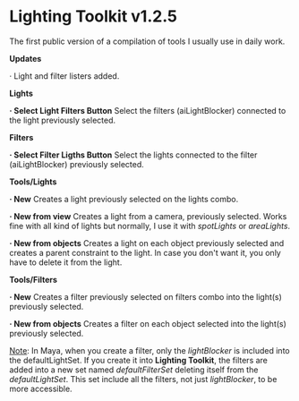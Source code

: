  # Lighting Toolkit v1.2.5

The first public version of a compilation of tools I usually use in daily work.

<b>Updates</b>

 · Light and filter listers added.

<b>Lights</b>

  <b>· Select Light Filters Button</b>
  Select the filters (aiLightBlocker) connected to the light previously selected.
  
<b>Filters</b>

  <b>· Select Filter Ligths Button</b>
  Select the lights connected to the filter (aiLightBlocker) previously selected.
  
<b>Tools/Lights</b>

  <b>· New</b>
  Creates a light previously selected on the lights combo.
  
  <b>· New from view</b>
  Creates a light from a camera, previously selected. Works fine with all kind of lights but normally, I use it with <i>spotLights</i> or <i>areaLights</i>.
  
  <b>· New from objects</b>
  Creates a light on each object previously selected and creates a parent constraint to the light. In case you don't want it, you only have to delete it from the light.
  
<b>Tools/Filters</b>

  <b>· New</b>
  Creates a filter previously selected on filters combo into the light(s) previously selected.
  
  <b>· New from objects</b>
  Creates a filter on each object selected into the light(s) previously selected.
  
  <u>Note</u>: In Maya, when you create a filter, only the <i>lightBlocker</i> is included into the defaultLightSet. If you create it into <b>Lighting Toolkit</b>, the filters are added into a new set named <i>defaultFilterSet</i> deleting itself from the <i>defaultLightSet</i>. This set include all the filters, not just <i>lightBlocker</i>, to be more accessible. 
